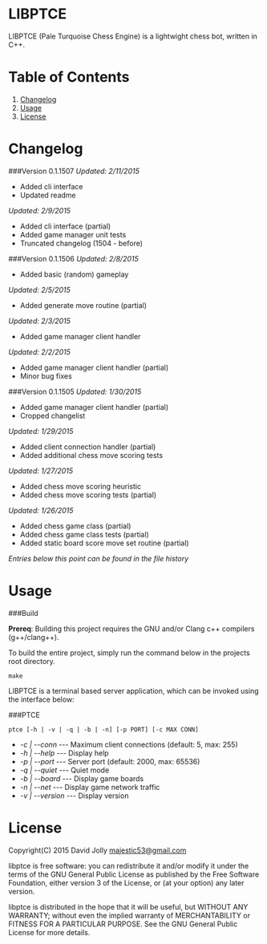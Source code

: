 LIBPTCE
========

LIBPTCE (Pale Turquoise Chess Engine) is a lightwight chess bot, written in C++.

Table of Contents
===============

1. [Changelog](https://github.com/majestic53/pale-turquoise#changelog)
2. [Usage](https://github.com/majestic53/pale-turquoise#usage)
2. [License](https://github.com/majestic53/pale-turquoise#license)

Changelog
=========

###Version 0.1.1507
*Updated: 2/11/2015*

* Added cli interface
* Updated readme

*Updated: 2/9/2015*

* Added cli interface (partial)
* Added game manager unit tests
* Truncated changelog (1504 - before)

###Version 0.1.1506
*Updated: 2/8/2015*

* Added basic (random) gameplay

*Updated: 2/5/2015*

* Added generate move routine (partial)

*Updated: 2/3/2015*

* Added game manager client handler

*Updated: 2/2/2015*

* Added game manager client handler (partial)
* Minor bug fixes

###Version 0.1.1505
*Updated: 1/30/2015*

* Added game manager client handler (partial)
* Cropped changelist

*Updated: 1/29/2015*

* Added client connection handler (partial)
* Added additional chess move scoring tests

*Updated: 1/27/2015*

* Added chess move scoring heuristic
* Added chess move scoring tests (partial)

*Updated: 1/26/2015*

* Added chess game class (partial)
* Added chess game class tests (partial)
* Added static board score move set routine (partial)

*Entries below this point can be found in the file history*

Usage
=====

###Build

__Prereq__: Building this project requires the GNU and/or Clang c++ compilers (g++/clang++).

To build the entire project, simply run the command below in the projects root directory.

```
make
```

LIBPTCE is a terminal based server application, which can be invoked using the interface below:

###PTCE

```
ptce [-h | -v | -q | -b | -n] [-p PORT] [-c MAX CONN]
```

* _-c | --conn_		--- Maximum client connections (default: 5, max: 255)
* _-h | --help_		--- Display help
* _-p | --port_		--- Server port (default: 2000, max: 65536)
* _-q | --quiet_ 	--- Quiet mode
* _-b | --board_ 	--- Display game boards
* _-n | --net_ 		--- Display game network traffic
* _-v | --version_ 	--- Display version

License
======

Copyright(C) 2015 David Jolly <majestic53@gmail.com>

libptce is free software: you can redistribute it and/or modify
it under the terms of the GNU General Public License as published by
the Free Software Foundation, either version 3 of the License, or
(at your option) any later version.

libptce is distributed in the hope that it will be useful,
but WITHOUT ANY WARRANTY; without even the implied warranty of
MERCHANTABILITY or FITNESS FOR A PARTICULAR PURPOSE.  See the
GNU General Public License for more details.

